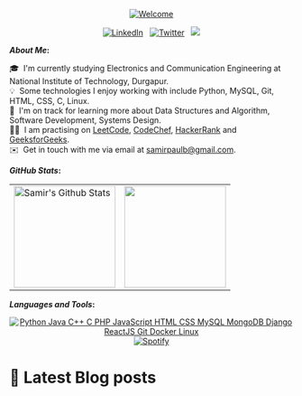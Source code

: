 <p align="center">
  <a href="https://github.com/SamirPaul1"> <img loading="lazy" alt="Welcome" src="https://scdn.web.app/profile-readme/welcome.svg"/> </a>
</p>

<p align="center">
  <a href="https://www.linkedin.com/in/SamirPaul"><img loading="lazy" alt="LinkedIn" src="https://scdn.web.app/linkedin-samirpaul.svg"></a> &nbsp; 
  <a href="https://twitter.com/SamirPaulb"><img loading="lazy" alt="Twitter" src="https://scdn.web.app/twitter-samirpaulb.svg"></a> &nbsp; 
  <a href="https://github.com/SamirPaul1"><img loading="lazy" src="https://komarev.com/ghpvc/?username=SamirPaul1" /></a>  
</p>

<!-- 
Social Badge:
https://img.shields.io/badge/-LinkedIn%20@SamirPaul-white?style=social&logo=Linkedin&logoColor=blue&link=https://www.linkedin.com/in/samirpaul/
https://img.shields.io/badge/-Twitter%20@SamirPaulb-white?style=social&logo=twitter&logoColor=blue&link=https://www.twitter.com/SamirPaulb 
-->


<b>*About Me*:</b> 

  🎓 &nbsp;I'm currently studying Electronics and Communication Engineering at National Institute of Technology, Durgapur.\
  💡 &nbsp;Some technologies I enjoy working with include Python, MySQL, Git, HTML, CSS, C, Linux.\
  🌱 &nbsp;I'm on track for learning more about Data Structures and Algorithm, Software Development, Systems Design.\
  👨‍💻 &nbsp;I am practising on [LeetCode](https://leetcode.com/samirpaul1), [CodeChef](https://www.codechef.com/users/samirpaul1), [HackerRank](https://www.hackerrank.com/samirpaul1) and [GeeksforGeeks](https://auth.geeksforgeeks.org/user/samirpaul1/practice).\
  ✉️ &nbsp;Get in touch with me via email at samirpaulb@gmail.com.




 <b> </b>

<b>*GitHub Stats*:</b> 
  
  <b> </b> 
  
  
<p align="center">
<table>
<tr>
  
  <td>
  <a href="https://github.com/SamirPaul1">
  <img align="center" fetchpriority="high" src="https://github-readme-stats-samirpaul.vercel.app/api?username=SamirPaul1&show_icons=true&include_all_commits=true&theme=radical&hide_border=true" alt="Samir's Github Stats" height="180rem" />
  </a>
  </td>
    
  <td> 
<a href="https://github.com/SamirPaul1"><img align="center" fetchpriority="high" src="https://github-readme-stats-samirpaul.vercel.app/api/top-langs/?username=SamirPaul1&layout=compact&theme=radical&hide_border=true" height="180rem"/></a>
  </td>
    
</tr>
</table>
</p>
  
  
<b>*Languages and Tools*:</b>
  
<b> </b>  

<p align="center">
<a href="https://github.com/SamirPaul1"> 
<img alt="Python Java C++ C PHP JavaScript HTML CSS MySQL MongoDB Django ReactJS Git Docker Linux" loading="lazy" src="https://scdn.web.app/skills.svg" />
</a> 
  <br>
<a href="https://github.com/SamirPaul1"><img loading="lazy" alt="Spotify" src="https://spotify-github-profile.vercel.app/api/view?uid=abqd17yu8rqro3ydcfsv8sie6&cover_image=false&theme=novatorem&show_offline=false&background_color=121212&interchange=false&bar_color=53b14f&bar_color_cover=false" /></a></p>  
  
# 📖 Latest Blog posts
<!-- DEVDOJO:START -->
<!-- DEVDOJO:END -->

<a href="https://github.com/SamirPaul1"><img width="100%" height="2" loading="lazy" src="https://raw.githubusercontent.com/samirti/SamirPaul1/main/assets/long-colour-linestrip.png" /></a>

